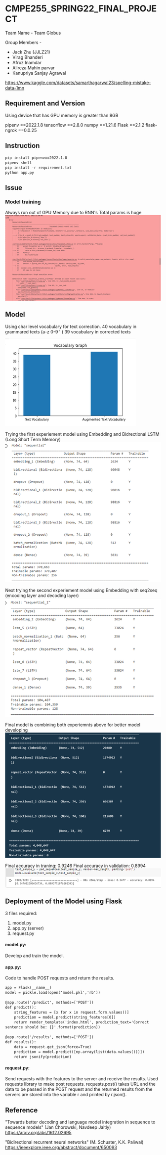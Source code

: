 # CMPE255_SPRING22_FINAL_PROJECT

Team Name - Team Globus

Group Members -

- Jack Zhu (JJLZ21)
- Virag Bhanderi
- Afroz Inamdar
- Alireza Mahin parvar
- Kanupriya Sanjay Agrawal

https://www.kaggle.com/datasets/samarthagarwal23/spelling-mistake-data-1mn

## Requirement and Version

Using device that has GPU memory is greater than 8GB

pipenv ==2022.1.8
tensorflow ==2.8.0
numpy ==1.21.6
Flask ==2.1.2
flask-ngrok ==0.0.25

## Instruction

```
pip install pipenv==2022.1.8
pipenv shell
pip install -r requirement.txt
python app.py
```

## Issue

### Model training

Always run out of GPU Memory due to RNN's Total params is huge
![plot](./picture/out_of_GPU_memory.png)

## Model

Using char level vocabulary for text correction.
40 vocabulary in grammared texts (a-z 0-9 ' )
39 vocabulary in corrected texts

![plot](/picture/vocabuary_graph.png)

Trying the first experiement model using Embedding and Bidrectional LSTM (Long Short Term Memory)
![plot](\picture\bid_rnn_model.png)

Next trying the second experiement model using Embedding with seq2seq (encoding layer and decoding layer)
![plot](./picture/emb_lstm_seq2seq_model.png)

Final model is combining both experiemnts above for better model developing
![plot](./picture/bid_and_emb_seq2seq_model.png)

Final accuracy in traning: 0.9246
Final accuracy in validation: 0.8994
![plot](./picture/test_dataset_evaluation.png)


## Deployment of the Model using Flask

3 files required:
1. model.py 
2. app.py (server)
3. request.py

#### model.py:
Develop and train the model.

#### app.py:
Code to handle POST requests and return the results.
```
app = Flask(__name__)
model = pickle.load(open('model.pkl','rb'))

@app.route('/predict', methods=['POST'])
def predict():
    string_features = [x for x in request.form.values()]
    prediction = model.predict(string_features[0])
    return render_template('index.html', prediction_text='Correct sentence should be: {}'.format(prediction))

@app.route('/results', methods=['POST'])
def results():
    data = request.get_json(force=True)
    prediction = model.predict([np.array(list(data.values()))])
    return jsonify(prediction)
```    

#### request.py:
Send requests with the features to the server and receive the results.
Used requests library to make post requests. requests.post() takes URL and the data to be passed in the POST 
request and the returned results from the servers are stored into the variable r and printed by r.json().


## Reference

"Towards better decoding and language model integration in sequence to sequence models" (Jan Chorowski, Navdeep Jaitly) https://arxiv.org/abs/1612.02695

"Bidirectional recurrent neural networks" (M. Schuster, K.K. Paliwal) https://ieeexplore.ieee.org/abstract/document/650093
